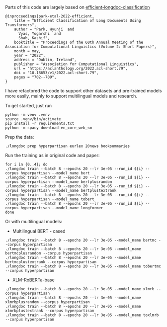 Parts of this code are largely based on  [efficient-longdoc-classification](https://github.com/amazon-science/efficient-longdoc-classification)

```
@inproceedings{park-etal-2022-efficient,
    title = "Efficient Classification of Long Documents Using Transformers",
    author = "Park, Hyunji  and
      Vyas, Yogarshi  and
      Shah, Kashif",
    booktitle = "Proceedings of the 60th Annual Meeting of the Association for Computational Linguistics (Volume 2: Short Papers)",
    month = may,
    year = "2022",
    address = "Dublin, Ireland",
    publisher = "Association for Computational Linguistics",
    url = "https://aclanthology.org/2022.acl-short.79",
    doi = "10.18653/v1/2022.acl-short.79",
    pages = "702--709",
}
```

I have refactored the code to support other datasets and pre-trained models more easily, mainly to support multilingual models and research.

To get started, just run
```shell
python -m venv .venv
source .venv/bin/activate
pip install -r requirements.txt
python -m spacy download en_core_web_sm
```

Prep the data:
```shell
./longdoc prep hyperpartisan eurlex 20news booksummaries
```

Run the training as in original code and paper:
```shell
for i in {0..4}; do
./longdoc train --batch 8 --epochs 20 --lr 3e-05 --run_id ${i} --corpus hyperpartisan --model_name bert 
./longdoc train --batch 8 --epochs 20 --lr 3e-05 --run_id ${i} --corpus hyperpartisan --model_name bertplusrandom 
./longdoc train --batch 8 --epochs 20 --lr 3e-05 --run_id ${i} --corpus hyperpartisan --model_name bertplustextrank 
./longdoc train --batch 8 --epochs 20 --lr 3e-05 --run_id ${i} --corpus hyperpartisan --model_name tobert 
./longdoc train --batch 8 --epochs 20 --lr 3e-05 --run_id ${i} --corpus hyperpartisan --model_name longformer
done
```

Or with multilingual models:
- Multilingual BERT - cased
```shell
./longdoc train --batch 8 --epochs 20 --lr 3e-05 --model_name bertmc --corpus hyperpartisan
./longdoc train --batch 8 --epochs 20 --lr 3e-05 --model_name bertmcplusrandom --corpus hyperpartisan
./longdoc train --batch 8 --epochs 20 --lr 3e-05 --model_name bertmcplustextrank --corpus hyperpartisan
./longdoc train --batch 8 --epochs 20 --lr 3e-05 --model_name tobertmc --corpus hyperpartisan
```
- XLM-RoBERTa-base
```shell
./longdoc train --batch 8 --epochs 20 --lr 3e-05 --model_name xlmrb --corpus hyperpartisan
./longdoc train --batch 8 --epochs 20 --lr 3e-05 --model_name xlmrbplusrandom --corpus hyperpartisan
./longdoc train --batch 8 --epochs 20 --lr 3e-05 --model_name xlmrbplustextrank --corpus hyperpartisan
./longdoc train --batch 8 --epochs 20 --lr 3e-05 --model_name toxlmrb --corpus hyperpartisan
```
